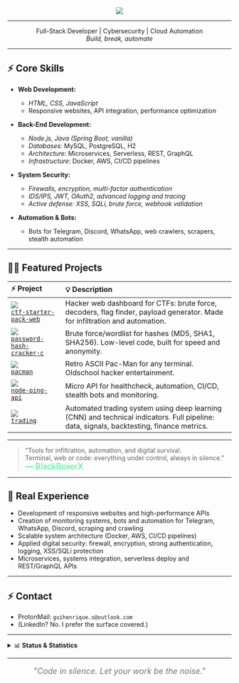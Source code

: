 <p align="center"><img src="https://skillicons.dev/icons?i=python,java,spring,js,nodejs,flask,linux,docker,bash,git,postgres,mysql,aws" /></p>

---
<p align="center">
  Full-Stack Developer | Cybersecurity | Cloud Automation<br>
  <i>Build, break, automate</i>
</p>

---

## ⚡️ **Core Skills**

- **Web Development:**  
  - *HTML, CSS, JavaScript*
  - Responsive websites, API integration, performance optimization

- **Back-End Development:**  
  - *Node.js, Java (Spring Boot, vanilla)*
  - *Databases*: MySQL, PostgreSQL, H2
  - *Architecture*: Microservices, Serverless, REST, GraphQL
  - *Infrastructure*: Docker, AWS, CI/CD pipelines

- **System Security:**  
  - *Firewalls, encryption, multi-factor authentication*
  - *IDS/IPS, JWT, OAuth2, advanced logging and tracing*
  - *Active defense: XSS, SQLi, brute force, webhook validation*

- **Automation & Bots:**  
  - Bots for Telegram, Discord, WhatsApp, web crawlers, scrapers, stealth automation

---

## 🏴‍☠️ **Featured Projects**

| ⚡ Project | 💡 Description |
|:---|:---|
| <img src="https://img.shields.io/badge/CTF%20Starter%20Pack-23272c?logo=codewars&logoColor=23ff7f&style=flat-square"> <br> [`ctf-starter-pack-web`](https://github.com/BlackBoxerX/ctf-starter-pack-web) | Hacker web dashboard for CTFs: brute force, decoders, flag finder, payload generator. Made for infiltration and automation. |
| <img src="https://img.shields.io/badge/Password%20Hash%20Cracker-23272c?logo=gnubash&logoColor=23ff7f&style=flat-square"> <br> [`password-hash-cracker-c`](https://github.com/BlackBoxerX/password-hash-cracker-c) | Brute force/wordlist for hashes (MD5, SHA1, SHA256). Low-level code, built for speed and anonymity. |
| <img src="https://img.shields.io/badge/Pac--Man%20Terminal-23272c?logo=linux&logoColor=23ff7f&style=flat-square"> <br> [`pacman`](https://github.com/BlackBoxerX/pacman) | Retro ASCII Pac-Man for any terminal. Oldschool hacker entertainment. |
| <img src="https://img.shields.io/badge/Node%20Ping%20API-23272c?logo=nodedotjs&logoColor=23ff7f&style=flat-square"> <br> [`node-ping-api`](https://github.com/BlackBoxerX/node-ping-api) | Micro API for healthcheck, automation, CI/CD, stealth bots and monitoring. |
| <img src="https://img.shields.io/badge/Trading%20Automation-23272c?logo=python&logoColor=23ff7f&style=flat-square"> <br> [`trading`](https://github.com/BlackBoxerX/trading) | Automated trading system using deep learning (CNN) and technical indicators. Full pipeline: data, signals, backtesting, finance metrics. |

---

> “Tools for infiltration, automation, and digital survival.  
> Terminal, web or code: everything under control, always in silence.”  
> <span style="color:#23ff7f;font-size:18px;">— BlackBoxerX</span>

---

## 🧬 **Real Experience**

- Development of responsive websites and high-performance APIs
- Creation of monitoring systems, bots and automation for Telegram, WhatsApp, Discord, scraping and crawling
- Scalable system architecture (Docker, AWS, CI/CD pipelines)
- Applied digital security: firewall, encryption, strong authentication, logging, XSS/SQLi protection
- Microservices, systems integration, serverless deploy and REST/GraphQL APIs

---

## ⚡️ **Contact**
- ProtonMail: `guihenrique.s@outlook.com`
- (LinkedIn? No. I prefer the surface covered.)

---

<details>
  <summary>📊 <b>Status & Statistics</b></summary>
  <br>
  <img src="https://github-readme-stats.vercel.app/api?username=BlackBoxerX&show_icons=true&theme=radical" width="48%" />
  <img src="https://github-readme-streak-stats.herokuapp.com/?user=BlackBoxerX&theme=radical" width="48%" />
</details>


---

<p align="center" style="font-size:18px;font-style:italic;opacity:0.6;">
  "Code in silence. Let your work be the noise."
</p>



